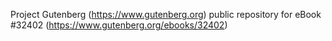 Project Gutenberg (https://www.gutenberg.org) public repository for eBook #32402 (https://www.gutenberg.org/ebooks/32402)
